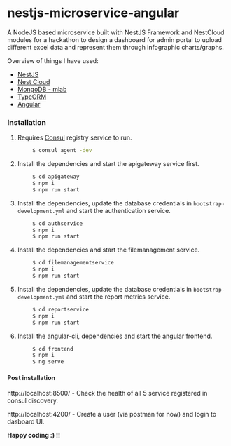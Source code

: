 # nestjs-microservice-angular
A NodeJS based microservice built with NestJS Framework and NestCloud modules for a hackathon to design a dashboard for admin portal to upload different excel data and represent them through infographic charts/graphs.

Overview of things I have used:
* [NestJS](https://docs.nestjs.com/)
* [Nest Cloud](https://github.com/nest-cloud/nestcloud-consul-starter)
* [MongoDB - mlab](https://mlab.com/welcome/)
* [TypeORM](https://typeorm.io/#/)
* [Angular](https://angular.io/)

### Installation

1. Requires [Consul](https://releases.hashicorp.com/consul/1.6.2/consul_1.6.2_windows_amd64.zip) registry service to run.

```sh
        $ consul agent -dev
```

2. Install the dependencies and start the apigateway service first.

```sh
        $ cd apigateway
        $ npm i
        $ npm run start
```

3. Install the dependencies, update the database credentials in `bootstrap-development.yml` and start the authentication service.

```sh
        $ cd authservice
        $ npm i
        $ npm run start
```

4. Install the dependencies and start the filemanagement service.

```sh
        $ cd filemanagementservice
        $ npm i
        $ npm run start
```

5. Install the dependencies, update the database credentials in `bootstrap-development.yml` and start the report metrics service.

```sh
        $ cd reportservice
        $ npm i
        $ npm run start
```

6. Install the angular-cli, dependencies and start the angular frontend.

```sh
        $ cd frontend
        $ npm i
        $ ng serve
```





#### Post installation

http://localhost:8500/ - Check the health of all 5 service registered in consul discovery.

http://localhost:4200/ - Create a user (via postman for now) and login to dasboard UI.


**Happy coding :) !!**

